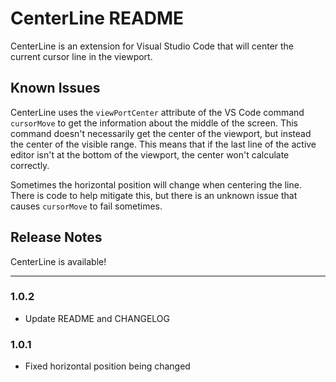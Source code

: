 # CenterLine README

CenterLine is an extension for Visual Studio Code that will center the current cursor line in the viewport.

## Known Issues

CenterLine uses the `viewPortCenter` attribute of the VS Code command `cursorMove` to get the information about the middle of the screen. This command doesn't necessarily get the center of the viewport, but instead the center of the visible range. This means that if the last line of the active editor isn't at the bottom of the viewport, the center won't calculate correctly.

Sometimes the horizontal position will change when centering the line. There is code to help mitigate this, but there is an unknown issue that causes `cursorMove` to fail sometimes.

## Release Notes

CenterLine is available!

---

### 1.0.2

- Update README and CHANGELOG

### 1.0.1

- Fixed horizontal position being changed

